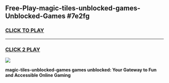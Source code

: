 
## Free-Play-magic-tiles-unblocked-games-Unblocked-Games #7e2fg
<h3>
<a href="https://news.freeplayer.one?title=magic-tiles-unblocked-games&ref=8M">CLICK TO PLAY</a></h3>
<hr>

<h3>
<a href="https://news.freeplayer.one?title=magic-tiles-unblocked-games&ref=8M">CLICK 2 PLAY</a>
  
</h3>

<a href="https://news.freeplayer.one?title=magic-tiles-unblocked-games&ref=8M"><img src="https://clearcache.store/games.png"></a>


**magic-tiles-unblocked-games games unblocked: Your Gateway to Fun and Accessible Online Gaming**
